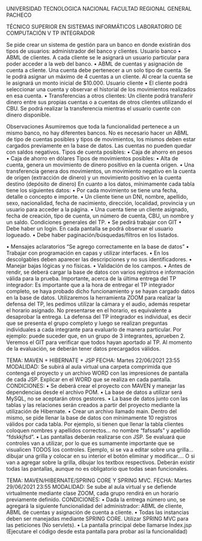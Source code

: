 UNIVERSIDAD TECNOLOGICA NACIONAL
FACULTAD REGIONAL GENERAL PACHECO

TÉCNICO SUPERIOR EN SISTEMAS INFORMÁTICOS
LABORATORIO DE COMPUTACIÓN V TP INTEGRADOR

Se pide crear un sistema de gestión para un banco en donde existirán dos tipos
de usuarios: administrador del banco y clientes.
Usuario banco
• ABML de clientes. A cada cliente se le asignará un usuario particular para
poder acceder a la web del banco.
• ABML de cuentas y asignación de cuenta a cliente. Una cuenta debe
pertenecer a un solo tipo de cuenta. Se le podrá asignar un máximo de
4 cuentas a un cliente. Al crear la cuenta se le asignará un monto inicial
de $10.000.
Usuario cliente
• El cliente podrá seleccionar una cuenta y observar el historial de los
movimientos realizados en esa cuenta.
• Transferencias a otros clientes: Un cliente podrá transferir dinero entre
sus propias cuentas o a cuentas de otros clientes utilizando el CBU. Se
podrá realizar la transferencia mientras el usuario cuente con dinero
disponible. 

Observaciones
Asumiremos que toda la funcionalidad pertenece a un mismo banco, no hay
diferentes bancos. No es necesario hacer un ABML de tipo de cuentas posibles
y tipos de movimientos, los mismos deben estar cargados previamente en la
base de datos. Las cuentas no pueden quedar con saldos negativos.
Tipos de cuenta posibles:
• Caja de ahorro en pesos
• Caja de ahorro en dólares
Tipos de movimientos posibles:
• Alta de cuenta, genera un movimiento de dinero positivo en la cuenta
origen.
• Una transferencia genera dos movimientos, un movimiento negativo en
la cuenta de origen (extracción de dinero) y un movimiento positivo en
la cuenta destino (depósito de dinero)
En cuanto a los datos, mínimamente cada tabla tiene los siguientes datos:
• Por cada movimiento se tiene una fecha, detalle o concepto e importe.
• Un cliente tiene un DNI, nombre, apellido, sexo, nacionalidad, fecha de
nacimiento, dirección, localidad, provincia y un usuario para acceder a la
página.
• Una cuenta tiene un cliente asignado, fecha de creación, tipo de cuenta,
un número de cuenta, CBU, un nombre y un saldo.
Condiciones generales del TP.
• Se pedirá trabajar con GIT
• Debe haber un login. En cada pantalla se podrá observar el usuario
logueado.
• Debe haber paginación/búsquedas/filtros en los listados. 

• Mensajes aclaratorios “Se agrego correctamente en la base de datos”
• Trabajar con programación en capas y utilizar interfaces.
• En los descolgables deben aparecer las descripciones y no sus
identificadores.
• Manejar bajas lógicas y no físicas.
• Validación de los campos.
• Antes de rendir, se deberá cargar la base de datos con varios registros e
información válida para la prueba.
Importante, acerca de la última entrega del TP integrador:
Es importante que a la hora de entregar el TP integrador completo, se haya
probado dicho funcionamiento y se hayan cargado datos en la base de datos.
Utilizaremos la herramienta ZOOM para realizar la defensa del TP, les pedimos
utilizar la cámara y el audio, además respetar el horario asignado. No
presentarse en el horario, es equivalente a desaprobar la entrega.
La defensa del TP integrador es individual, es decir que se presenta el grupo
completo y luego se realizan preguntas individuales a cada integrante para
evaluarlo de manera particular. Por ejemplo: puede suceder que, en un grupo
de 3 integrantes, aprueben 2. Veremos el GIT para verificar que todos hayan
aportado al TP.
Al momento de la evaluación, se deberán tener datos precargados válidos.



TEMA: MAVEN + HIBERNATE + JSP
FECHA: Martes 22/06/2021 23:55 MODALIDAD:
Se subirá al aula virtual una carpeta comprimida que contenga el
proyecto y un archivo WORD con las impresiones de pantalla de cada
JSP. Explicar en el WORD que se realiza en cada pantalla.
CONDICIONES:
• Se deberá crear el proyecto con MAVEN y manejar las dependencias
desde el archivo POM.
• La base de datos a utilizar será MySQL, no se aceptarán otros gestores.
• La base de datos junto con las tablas y las relaciones serán creados a
partir del proyecto mediante la utilización de Hibernate.
• Crear un archivo llamado main. Dentro del mismo, se pide llenar la
base de datos con mínimamente 10 registros válidos por cada tabla.
Por ejemplo, si tienen que llenar la tabla clientes coloquen nombres y
apellidos correctos… no nombre “fafssafs” y apellido “fdskkjfsd”.
• Las pantallas deberán realizarse con JSP. Se evaluará que controles
van a utilizar, por lo que es sumamente importante que se visualicen
TODOS los controles. Ejemplo, si se va a editar sobre una grilla…
dibujar una grilla y colocar en su interior el botón eliminar y
modificar…. O si van a agregar sobre la grilla, dibujar los textbox
respectivos. Deberán existir todas las pantallas, aunque no es
obligatorio que todas sean funcionales.

TEMA: MAVEN/HIBERNATE/SPRING CORE Y SPRING MVC.
FECHA: Martes 29/06/2021 23:55 MODALIDAD:
Se sube al aula virtual y se defiende virtualmente mediante clase ZOOM, cada
grupo rendirá en un horario previamente definido.
CONDICIONES:
• Dada la entrega número uno, se agregará la siguiente funcionalidad
del administrador: ABML de cliente, ABML de cuentas y asignación de
cuenta a cliente.
• Todas las instancias deben ser manejadas mediante SPRING CORE.
Utilizar SPRING MVC para las peticiones (No servlets).
• La pantalla principal debe llamarse Index.jsp (Ejecutare el código
desde esta pantalla para probar así la funcionalidad)
